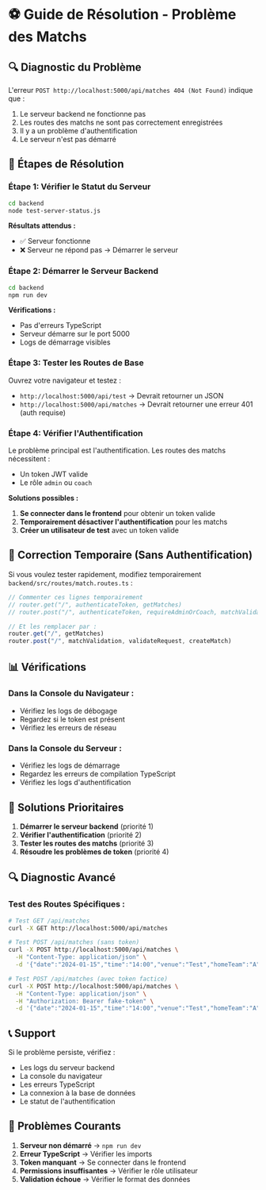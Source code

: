 # ⚽ Guide de Résolution - Problème des Matchs

## 🔍 Diagnostic du Problème

L'erreur `POST http://localhost:5000/api/matches 404 (Not Found)` indique que :
1. Le serveur backend ne fonctionne pas
2. Les routes des matchs ne sont pas correctement enregistrées
3. Il y a un problème d'authentification
4. Le serveur n'est pas démarré

## 🚀 Étapes de Résolution

### Étape 1: Vérifier le Statut du Serveur

```bash
cd backend
node test-server-status.js
```

**Résultats attendus :**
- ✅ Serveur fonctionne
- ❌ Serveur ne répond pas → Démarrer le serveur

### Étape 2: Démarrer le Serveur Backend

```bash
cd backend
npm run dev
```

**Vérifications :**
- Pas d'erreurs TypeScript
- Serveur démarre sur le port 5000
- Logs de démarrage visibles

### Étape 3: Tester les Routes de Base

Ouvrez votre navigateur et testez :
- `http://localhost:5000/api/test` → Devrait retourner un JSON
- `http://localhost:5000/api/matches` → Devrait retourner une erreur 401 (auth requise)

### Étape 4: Vérifier l'Authentification

Le problème principal est l'authentification. Les routes des matchs nécessitent :
- Un token JWT valide
- Le rôle `admin` ou `coach`

**Solutions possibles :**

1. **Se connecter dans le frontend** pour obtenir un token valide
2. **Temporairement désactiver l'authentification** pour les matchs
3. **Créer un utilisateur de test** avec un token valide

## 🔧 Correction Temporaire (Sans Authentification)

Si vous voulez tester rapidement, modifiez temporairement `backend/src/routes/match.routes.ts` :

```typescript
// Commenter ces lignes temporairement
// router.get("/", authenticateToken, getMatches)
// router.post("/", authenticateToken, requireAdminOrCoach, matchValidation, validateRequest, createMatch)

// Et les remplacer par :
router.get("/", getMatches)
router.post("/", matchValidation, validateRequest, createMatch)
```

## 📊 Vérifications

### Dans la Console du Navigateur :
- Vérifiez les logs de débogage
- Regardez si le token est présent
- Vérifiez les erreurs de réseau

### Dans la Console du Serveur :
- Vérifiez les logs de démarrage
- Regardez les erreurs de compilation TypeScript
- Vérifiez les logs d'authentification

## 🎯 Solutions Prioritaires

1. **Démarrer le serveur backend** (priorité 1)
2. **Vérifier l'authentification** (priorité 2)
3. **Tester les routes des matchs** (priorité 3)
4. **Résoudre les problèmes de token** (priorité 4)

## 🔍 Diagnostic Avancé

### Test des Routes Spécifiques :

```bash
# Test GET /api/matches
curl -X GET http://localhost:5000/api/matches

# Test POST /api/matches (sans token)
curl -X POST http://localhost:5000/api/matches \
  -H "Content-Type: application/json" \
  -d '{"date":"2024-01-15","time":"14:00","venue":"Test","homeTeam":"A","awayTeam":"B","tournamentId":"1"}'

# Test POST /api/matches (avec token factice)
curl -X POST http://localhost:5000/api/matches \
  -H "Content-Type: application/json" \
  -H "Authorization: Bearer fake-token" \
  -d '{"date":"2024-01-15","time":"14:00","venue":"Test","homeTeam":"A","awayTeam":"B","tournamentId":"1"}'
```

## 📞 Support

Si le problème persiste, vérifiez :
- Les logs du serveur backend
- La console du navigateur
- Les erreurs TypeScript
- La connexion à la base de données
- Le statut de l'authentification

## 🚨 Problèmes Courants

1. **Serveur non démarré** → `npm run dev`
2. **Erreur TypeScript** → Vérifier les imports
3. **Token manquant** → Se connecter dans le frontend
4. **Permissions insuffisantes** → Vérifier le rôle utilisateur
5. **Validation échoue** → Vérifier le format des données 